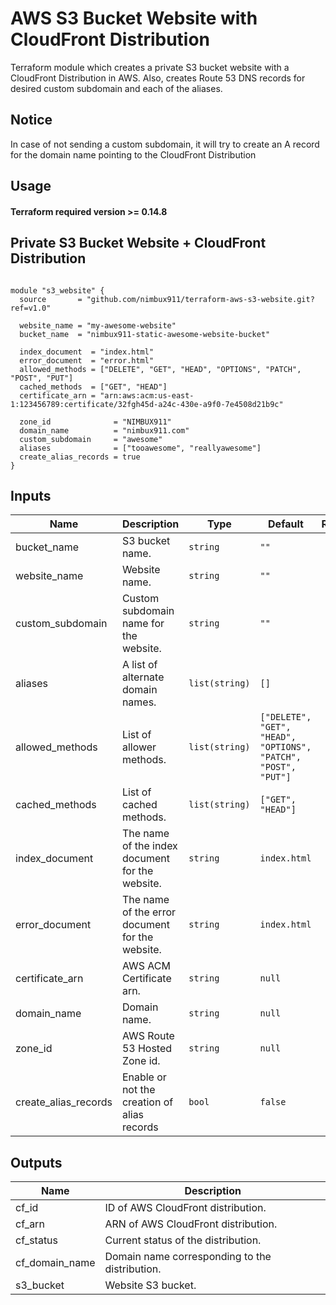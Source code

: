 # AWS S3 Bucket Website with CloudFront Distribution
Terraform module which creates a private S3 bucket website with a CloudFront Distribution in AWS. Also, creates Route 53 DNS records for desired custom subdomain and each of the aliases.

## Notice
In case of not sending a custom subdomain, it will try to create an A record for the domain name pointing to the CloudFront Distribution

## Usage

#### Terraform required version >= 0.14.8

## Private S3 Bucket Website + CloudFront Distribution


```hcl

module "s3_website" {
  source       = "github.com/nimbux911/terraform-aws-s3-website.git?ref=v1.0"

  website_name = "my-awesome-website"
  bucket_name  = "nimbux911-static-awesome-website-bucket"

  index_document  = "index.html"
  error_document  = "error.html"
  allowed_methods = ["DELETE", "GET", "HEAD", "OPTIONS", "PATCH", "POST", "PUT"]
  cached_methods  = ["GET", "HEAD"]
  certificate_arn = "arn:aws:acm:us-east-1:123456789:certificate/32fgh45d-a24c-430e-a9f0-7e4508d21b9c"

  zone_id              = "NIMBUX911"
  domain_name          = "nimbux911.com"
  custom_subdomain     = "awesome"
  aliases              = ["tooawesome", "reallyawesome"]
  create_alias_records = true
} 

```

## Inputs

| Name | Description | Type | Default | Required |
|------|-------------|------|---------|:--------:|
| bucket\_name | S3 bucket name. | `string` | `""` | yes |
| website\_name | Website name. | `string` | `""` | yes |
| custom\_subdomain | Custom subdomain name for the website. | `string` | `""` | no |
| aliases | A list of alternate domain names. | `list(string)` | `[]` | no |
| allowed\_methods | List of allower methods.  | `list(string)` | `["DELETE", "GET", "HEAD", "OPTIONS", "PATCH", "POST", "PUT"]` | no |
| cached\_methods | List of cached methods. | `list(string)` | `["GET", "HEAD"]` | no |
| index\_document | The name of the index document for the website. | `string` | `index.html` | no |
| error\_document | The name of the error document for the website. | `string` | `index.html` | no |
| certificate\_arn | AWS ACM Certificate arn. | `string` | `null` | yes |
| domain\_name | Domain name. | `string` | `null` | yes |
| zone\_id | AWS Route 53 Hosted Zone id. | `string` | `null` | yes |
| create\_alias\_records | Enable or not the creation of alias records | `bool` | `false` | no |


## Outputs

| Name | Description |
|------|-------------|
| cf\_id | ID of AWS CloudFront distribution. |
| cf\_arn | ARN of AWS CloudFront distribution. |
| cf\_status | Current status of the distribution. |
| cf\_domain\_name | Domain name corresponding to the distribution. |
| s3\_bucket | Website S3 bucket. |


